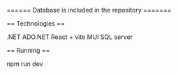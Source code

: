 ====== Database is included in the repository =======

== Technologies ==

.NET
ADO.NET
React + vite
MUI
SQL server

== Running ==

npm run dev

